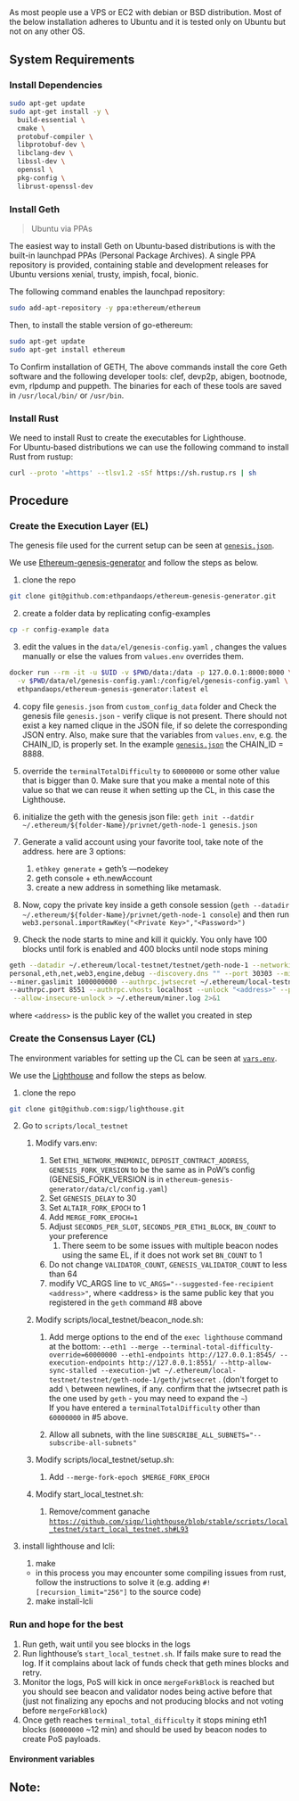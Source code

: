 ## 

As most people use a VPS or EC2 with debian or BSD distribution. Most of the below installation adheres to Ubuntu and it is tested only on Ubuntu but not on any other OS.

## System Requirements

### Install Dependencies

```bash
sudo apt-get update
sudo apt-get install -y \
  build-essential \
  cmake \
  protobuf-compiler \
  libprotobuf-dev \
  libclang-dev \
  libssl-dev \
  openssl \
  pkg-config \
  librust-openssl-dev
```

### Install Geth

> Ubuntu via PPAs

The easiest way to install Geth on Ubuntu-based distributions is with the built-in launchpad PPAs (Personal Package Archives). A single PPA repository is provided, containing stable and development releases for Ubuntu versions xenial, trusty, impish, focal, bionic.

The following command enables the launchpad repository:

```bash
sudo add-apt-repository -y ppa:ethereum/ethereum
```

Then, to install the stable version of go-ethereum:

```bash 
sudo apt-get update
sudo apt-get install ethereum
```

To Confirm installation of GETH, The above commands install the core Geth software and the following developer tools: clef, devp2p, abigen, bootnode, evm, rlpdump and puppeth. The binaries for each of these tools are saved in `/usr/local/bin/` or `/usr/bin`. 


### Install Rust

We need to install Rust to create the executables for Lighthouse.  
For Ubuntu-based distributions we can use the following command to install Rust from rustup:

```bash
curl --proto '=https' --tlsv1.2 -sSf https://sh.rustup.rs | sh
```


## Procedure


### Create the Execution Layer (EL)


The genesis file used for the current setup can be seen at [`genesis.json`](./genesis.json).

We use [Ethereum-genesis-generator](https://github.com/ethpandaops/ethereum-genesis-generator) and follow the steps as below.


1. clone the repo
```bash
git clone git@github.com:ethpandaops/ethereum-genesis-generator.git
```

2. create a folder data by replicating config-examples
```bash
cp -r config-example data
```

3. edit the values in the `data/el/genesis-config.yaml` , changes the values manually or else the values from `values.env` overrides them.
```bash
docker run --rm -it -u $UID -v $PWD/data:/data -p 127.0.0.1:8000:8000 \
  -v $PWD/data/el/genesis-config.yaml:/config/el/genesis-config.yaml \
  ethpandaops/ethereum-genesis-generator:latest el
```
4. copy file `genesis.json` from `custom_config_data` folder and Check the genesis file `genesis.json` - verify clique is not present.
There should not exist a key named clique in the JSON file, if so delete the corresponding JSON entry. Also, make sure that the variables from `values.env`, e.g. the CHAIN_ID, is properly set.
In the example [`genesis.json`](./genesis.json) the CHAIN_ID = 8888.

5. override the `terminalTotalDifficulty` to `60000000` or some other value that is bigger than 0. Make sure that you make a mental note of this value so that we can reuse it when setting up the CL, in this case the Lighthouse.

6. initialize the geth with the genesis json file: `geth init --datdir ~/.ethereum/${folder-Name}/privnet/geth-node-1 genesis.json`

7. Generate a valid account using your favorite tool, take note of the address.  here are 3 options:
    1. `ethkey generate` + geth’s —nodekey
    2. geth console + eth.newAccount
    3. create a new address in something like metamask.
   
8. Now, copy the private key inside a geth console session (`geth --datadir ~/.ethereum/${folder-Name}/privnet/geth-node-1 console`) and then run `web3.personal.importRawKey("<Private Key>","<Password>")`

9. Check the node starts to mine and kill it quickly. You only have 100 blocks until fork is enabled and 400 blocks until node stops mining
```bash 
geth --datadir ~/.ethereum/local-testnet/testnet/geth-node-1 --networkid 8888 --http --http.port 8545 --http.api \
personal,eth,net,web3,engine,debug --discovery.dns "" --port 30303 --mine --miner.etherbase=<address> --miner.threads 1 \
--miner.gaslimit 1000000000 --authrpc.jwtsecret ~/.ethereum/local-testnet/testnet/geth-node-1/geth/jwtsecret --authrpc.addr localhost \
--authrpc.port 8551 --authrpc.vhosts localhost --unlock "<address>" --password <(echo "<password>") \
 --allow-insecure-unlock > ~/.ethereum/miner.log 2>&1
```
where `<address>` is the public key of the wallet you created in step


### Create the Consensus Layer (CL)

The environment variables for setting up the CL can be seen at [`vars.env`](./vars.env).

We use the [Lighthouse](https://github.com/sigp/lighthouse) and follow the steps as below.


1. clone the repo
```bash
git clone git@github.com:sigp/lighthouse.git
```

2. Go to `scripts/local_testnet`
    1. Modify vars.env:
        1. Set `ETH1_NETWORK_MNEMONIC`, `DEPOSIT_CONTRACT_ADDRESS`, `GENESIS_FORK_VERSION` to be the same as in PoW’s config (GENESIS_FORK_VERSION is in `ethereum-genesis-generator/data/cl/config.yaml`)
        2. Set `GENESIS_DELAY` to 30
        3. Set `ALTAIR_FORK_EPOCH` to 1
        4. Add `MERGE_FORK_EPOCH=1`
        5. Adjust `SECONDS_PER_SLOT`, `SECONDS_PER_ETH1_BLOCK`, `BN_COUNT` to your preference
            1. There seem to be some issues with multiple beacon nodes using the same EL, if it does not work set `BN_COUNT` to 1
        6. Do not change `VALIDATOR_COUNT`, `GENESIS_VALIDATOR_COUNT` to less than 64
        7. modify VC_ARGS line to `VC_ARGS="--suggested-fee-recipient <address>"`, where \<address> is the same public key that you registered in the `geth` command #8 above
    2. Modify scripts/local_testnet/beacon_node.sh:
        1. Add merge options to the end of the `exec lighthouse` command at the bottom: `--eth1 --merge --terminal-total-difficulty-override=60000000 --eth1-endpoints http://127.0.0.1:8545/ --execution-endpoints http://127.0.0.1:8551/ --http-allow-sync-stalled --execution-jwt ~/.ethereum/local-testnet/testnet/geth-node-1/geth/jwtsecret` .  (don't forget to add `\` between newlines, if any.  confirm that the jwtsecret path is the one used by `geth` - you may need to expand the `~`)  
        If you have entered a `terminalTotalDifficulty` other than `60000000` in #5 above.

        2. Allow all subnets, with the line `SUBSCRIBE_ALL_SUBNETS="--subscribe-all-subnets"`

    3. Modify scripts/local_testnet/setup.sh:
        1. Add `--merge-fork-epoch $MERGE_FORK_EPOCH`
    4. Modify start_local_testnet.sh:
        1. Remove/comment ganache [`https://github.com/sigp/lighthouse/blob/stable/scripts/local_testnet/start_local_testnet.sh#L93`](https://github.com/sigp/lighthouse/blob/stable/scripts/local_testnet/start_local_testnet.sh#L93)

3. install lighthouse and lcli:
    1. make
      - in this process you may encounter some compiling issues from rust, follow the instructions to solve it (e.g. adding `#![recursion_limit="256"]` to the source code)
    2. make install-lcli  


### Run and hope for the best

1. Run geth, wait until you see blocks in the logs
2. Run lighthouse’s `start_local_testnet.sh`. If fails make sure to read the log. If it complains about lack of funds check that geth mines blocks and retry.
3. Monitor the logs, PoS will kick in once `mergeForkBlock` is reached but you should see beacon and validator nodes being active before that (just not finalizing any epochs and not producing blocks and not voting before `mergeForkBlock`)
4. Once geth reaches `terminal_total_difficulty` it stops mining eth1 blocks (`60000000` ~12 min) and should be used by beacon nodes to create PoS payloads.


#### Environment variables


## Note: 